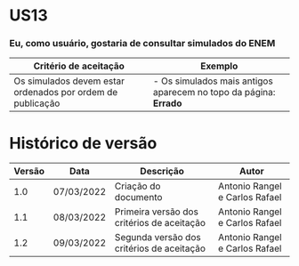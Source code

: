 # US13

### Eu, como usuário, gostaria de consultar simulados do ENEM

| Critério de aceitação                                      | Exemplo                                                            |
| ---------------------------------------------------------- | ------------------------------------------------------------------ |
| Os simulados devem estar ordenados por ordem de publicação | - Os simulados mais antigos aparecem no topo da página: **Errado** |

# Histórico de versão

| Versão | Data       | Descrição                                  | Autor                          |
| ------ | ---------- | ------------------------------------------ | ------------------------------ |
| 1.0    | 07/03/2022 | Criação do documento                       | Antonio Rangel e Carlos Rafael |
| 1.1    | 08/03/2022 | Primeira versão dos critérios de aceitação | Antonio Rangel e Carlos Rafael |
| 1.2    | 09/03/2022 | Segunda versão dos critérios de aceitação  | Antonio Rangel e Carlos Rafael |

